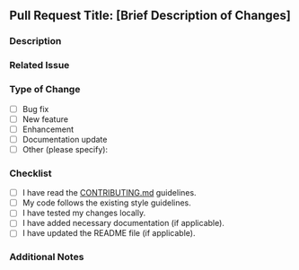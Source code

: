 ## Pull Request Title: [Brief Description of Changes]

### Description
<!-- A brief description of the changes made in the pull request. Include relevant details and the motivation behind the changes. -->

### Related Issue
<!-- If applicable, reference any related issues. Use the format "Fixes #issue_number" to link it to an issue. -->

### Type of Change
<!-- Please check the option that applies: -->
- [ ] Bug fix
- [ ] New feature
- [ ] Enhancement
- [ ] Documentation update
- [ ] Other (please specify): 

### Checklist
- [ ] I have read the [CONTRIBUTING.md](CONTRIBUTING.md) guidelines.
- [ ] My code follows the existing style guidelines.
- [ ] I have tested my changes locally.
- [ ] I have added necessary documentation (if applicable).
- [ ] I have updated the README file (if applicable).

### Additional Notes
<!-- Any additional information or context about the pull request. -->
